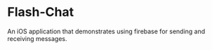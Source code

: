 # Flash-Chat

An iOS application that demonstrates using firebase for sending and receiving messages.
